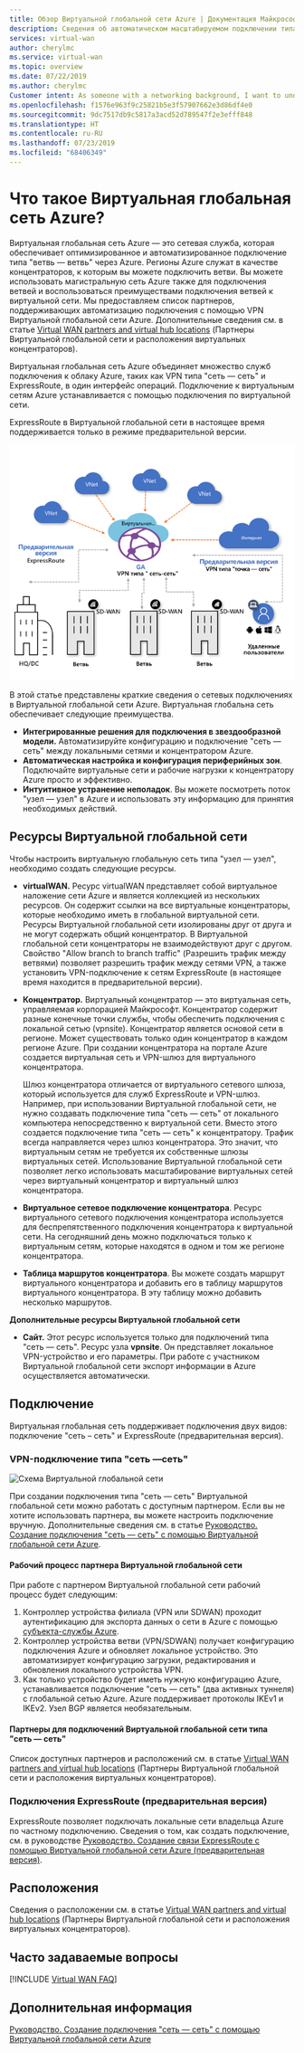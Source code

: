 ```yaml
---
title: Обзор Виртуальной глобальной сети Azure | Документация Майкрософт
description: Сведения об автоматическом масштабируемом подключении типа "ветвь — ветвь" к Виртуальной глобальной сети, доступным регионам и партнерам.
services: virtual-wan
author: cherylmc
ms.service: virtual-wan
ms.topic: overview
ms.date: 07/22/2019
ms.author: cherylmc
Customer intent: As someone with a networking background, I want to understand what Virtual WAN is and if it is the right choice for my Azure network.
ms.openlocfilehash: f1576e963f9c25821b5e3f57907662e3d86df4e0
ms.sourcegitcommit: 9dc7517db9c5817a3acd52d789547f2e3efff848
ms.translationtype: HT
ms.contentlocale: ru-RU
ms.lasthandoff: 07/23/2019
ms.locfileid: "68406349"
---
```

# <a name="what-is-azure-virtual-wan"></a>Что такое Виртуальная глобальная сеть Azure?

Виртуальная глобальная сеть Azure — это сетевая служба, которая обеспечивает оптимизированное и автоматизированное подключение типа "ветвь — ветвь" через Azure. Регионы Azure служат в качестве концентраторов, к которым вы можете подключить ветви. Вы можете использовать магистральную сеть Azure также для подключения ветвей и воспользоваться преимуществами подключения ветвей к виртуальной сети. Мы предоставляем список партнеров, поддерживающих автоматизацию подключения с помощью VPN Виртуальной глобальной сети Azure. Дополнительные сведения см. в статье [Virtual WAN partners and virtual hub locations](virtual-wan-locations-partners.md) (Партнеры Виртуальной глобальной сети и расположения виртуальных концентраторов).

Виртуальная глобальная сеть Azure объединяет множество служб подключения к облаку Azure, таких как VPN типа "сеть — сеть" и ExpressRoute, в один интерфейс операций. Подключение к виртуальным сетям Azure устанавливается с помощью подключения по виртуальной сети.

ExpressRoute в Виртуальной глобальной сети в настоящее время поддерживается только в режиме предварительной версии.

![Схема Виртуальной глобальной сети](./media/virtual-wan-about/virtualwan1.png)

В этой статье представлены краткие сведения о сетевых подключениях в Виртуальной глобальной сети Azure. Виртуальная глобальна сеть обеспечивает следующие преимущества.

* **Интегрированные решения для подключения в звездообразной модели.** Автоматизируйте конфигурацию и подключение "сеть — сеть" между локальными сетями и концентратором Azure.
* **Автоматическая настройка и конфигурация периферийных зон**. Подключайте виртуальные сети и рабочие нагрузки к концентратору Azure просто и эффективно.
* **Интуитивное устранение неполадок**. Вы можете посмотреть поток "узел — узел" в Azure и использовать эту информацию для принятия необходимых действий.

## <a name="resources"></a>Ресурсы Виртуальной глобальной сети

Чтобы настроить виртуальную глобальную сеть типа "узел — узел", необходимо создать следующие ресурсы.

* **virtualWAN.** Ресурс virtualWAN представляет собой виртуальное наложение сети Azure и является коллекцией из нескольких ресурсов. Он содержит ссылки на все виртуальные концентраторы, которые необходимо иметь в глобальной виртуальной сети. Ресурсы Виртуальной глобальной сети изолированы друг от друга и не могут содержать общий концентратор. В Виртуальной глобальной сети концентраторы не взаимодействуют друг с другом. Свойство "Allow branch to branch traffic" (Разрешить трафик между ветвями) позволяет разрешить трафик между сетями VPN, а также установить VPN-подключение к сетям ExpressRoute (в настоящее время находится в предварительной версии).

* **Концентратор.** Виртуальный концентратор — это виртуальная сеть, управляемая корпорацией Майкрософт. Концентратор содержит разные конечные точки службы, чтобы обеспечить подключения с локальной сетью (vpnsite). Концентратор является основой сети в регионе. Может существовать только один концентратор в каждом регионе Azure. При создании концентратора на портале Azure создается виртуальная сеть и VPN-шлюз для виртуального концентратора.

  Шлюз концентратора отличается от виртуального сетевого шлюза, который используется для служб ExpressRoute и VPN-шлюз. Например, при использовании Виртуальной глобальной сети, не нужно создавать подключение типа "сеть — сеть" от локального компьютера непосредственно к виртуальной сети. Вместо этого создается подключение типа "сеть — сеть" к концентратору. Трафик всегда направляется через шлюз концентратора. Это значит, что виртуальным сетям не требуется их собственные шлюзы виртуальных сетей. Использование Виртуальной глобальной сети позволяет легко использовать масштабирование виртуальных сетей через виртуальный концентратор и виртуальный шлюз концентратора.

* **Виртуальное сетевое подключение концентратора**. Ресурс виртуального сетевого подключения концентратора используется для беспрепятственного подключения концентратора к виртуальной сети. На сегодняшний день можно подключаться только к виртуальным сетям, которые находятся в одном и том же регионе концентратора.

* **Таблица маршрутов концентратора**.  Вы можете создать маршрут виртуального концентратора и добавить его в таблицу маршрутов виртуального концентратора. В эту таблицу можно добавить несколько маршрутов.

**Дополнительные ресурсы Виртуальной глобальной сети**

  * **Сайт.** Этот ресурс используется только для подключений типа "сеть — сеть". Ресурс узла **vpnsite**. Он представляет локальное VPN-устройство и его параметры. При работе с участником Виртуальной глобальной сети экспорт информации в Azure осуществляется автоматически.

## <a name="connectivity"></a>Подключение

Виртуальная глобальная сеть поддерживает подключения двух видов: подключение "сеть – сеть" и ExpressRoute (предварительная версия).

### <a name="s2s"></a>VPN-подключение типа "сеть —сеть"

![Схема Виртуальной глобальной сети](./media/virtual-wan-about/virtualwan.png)

При создании подключения типа "сеть — сеть" Виртуальной глобальной сети можно работать с доступным партнером. Если вы не хотите использовать партнера, вы можете настроить подключение вручную. Дополнительные сведения см. в статье [Руководство. Создание подключения "сеть — сеть" с помощью Виртуальной глобальной сети Azure](virtual-wan-site-to-site-portal.md).

#### <a name="s2spartner"></a>Рабочий процесс партнера Виртуальной глобальной сети

При работе с партнером Виртуальной глобальной сети рабочий процесс будет следующим:

1. Контроллер устройства филиала (VPN или SDWAN) проходит аутентификацию для экспорта данных о сети в Azure с помощью [субъекта-службы Azure](../active-directory/develop/howto-create-service-principal-portal.md).
2. Контроллер устройства ветви (VPN/SDWAN) получает конфигурацию подключения Azure и обновляет локальное устройство. Это автоматизирует конфигурацию загрузки, редактирования и обновления локального устройства VPN.
3. Как только устройство будет иметь нужную конфигурацию Azure, устанавливается подключение "сеть — сеть" (два активных туннеля) с глобальной сетью Azure. Azure поддерживает протоколы IKEv1 и IKEv2. Узел BGP является необязательным.

#### <a name="partners"></a>Партнеры для подключений Виртуальной глобальной сети типа "сеть — сеть"

Список доступных партнеров и расположений см. в статье [Virtual WAN partners and virtual hub locations](virtual-wan-locations-partners.md) (Партнеры Виртуальной глобальной сети и расположения виртуальных концентраторов).


### <a name="er"></a>Подключения ExpressRoute (предварительная версия)

ExpressRoute позволяет подключать локальные сети владельца Azure по частному подключению. Сведения о том, как создать подключение, см. в руководстве [Руководство. Создание связи ExpressRoute с помощью Виртуальной глобальной сети Azure (предварительная версия)](virtual-wan-expressroute-portal.md).

## <a name="locations"></a>Расположения

Сведения о расположении см. в статье [Virtual WAN partners and virtual hub locations](virtual-wan-locations-partners.md) (Партнеры Виртуальной глобальной сети и расположения виртуальных концентраторов).

## <a name="faq"></a>Часто задаваемые вопросы

[!INCLUDE [Virtual WAN FAQ](../../includes/virtual-wan-faq-include.md)]

## <a name="next-steps"></a>Дополнительная информация

[Руководство. Создание подключения "сеть — сеть" с помощью Виртуальной глобальной сети Azure](virtual-wan-site-to-site-portal.md)
